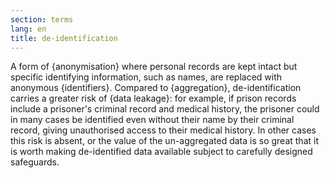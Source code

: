 ```yaml
---
section: terms
lang: en
title: de-identification
---
```


A form of {anonymisation} where personal records are kept intact but specific identifying information, such as names, are replaced with anonymous {identifiers}. Compared to {aggregation}, de-identification carries a greater risk of {data leakage}: for example, if prison records include a prisoner's criminal record and medical history, the prisoner could in many cases be identified even without their name by their criminal record, giving unauthorised access to their medical history. In other cases this risk is absent, or the value of the un-aggregated data is so great that it is worth making de-identified data available subject to carefully designed safeguards.